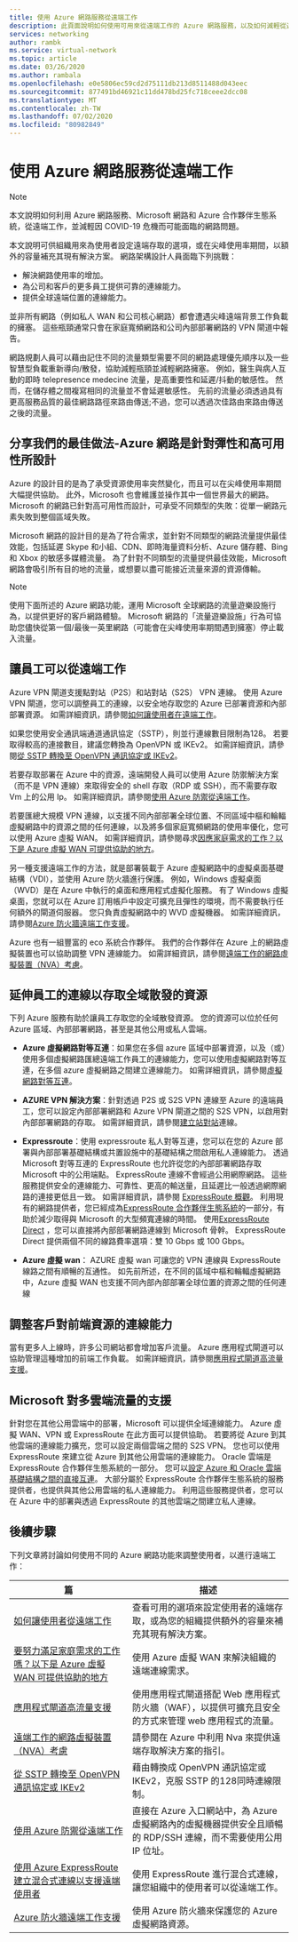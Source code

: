 ```yaml
---
title: 使用 Azure 網路服務從遠端工作
description: 此頁面說明如何使用可用來從遠端工作的 Azure 網路服務，以及如何減輕從遠端工作的人數增加而產生的流量問題。
services: networking
author: rambk
ms.service: virtual-network
ms.topic: article
ms.date: 03/26/2020
ms.author: rambala
ms.openlocfilehash: e0e5806ec59cd2d75111db213d8511488d043eec
ms.sourcegitcommit: 877491bd46921c11dd478bd25fc718ceee2dcc08
ms.translationtype: MT
ms.contentlocale: zh-TW
ms.lasthandoff: 07/02/2020
ms.locfileid: "80982849"
---
```

# <a name="working-remotely-using-azure-networking-services"></a>使用 Azure 網路服務從遠端工作

>[!NOTE]
> 本文說明如何利用 Azure 網路服務、Microsoft 網路和 Azure 合作夥伴生態系統，從遠端工作，並減輕因 COVID-19 危機而可能面臨的網路問題。

本文說明可供組織用來為使用者設定遠端存取的選項，或在尖峰使用率期間，以額外的容量補充其現有解決方案。 網路架構設計人員面臨下列挑戰：

- 解決網路使用率的增加。
- 為公司和客戶的更多員工提供可靠的連線能力。
- 提供全球遠端位置的連線能力。

並非所有網路（例如私人 WAN 和公司核心網路）都會遭遇尖峰遠端背景工作負載的擁塞。 這些瓶頸通常只會在家庭寬頻網路和公司內部部署網路的 VPN 閘道中報告。

網路規劃人員可以藉由記住不同的流量類型需要不同的網路處理優先順序以及一些智慧型負載重新導向/散發，協助減輕瓶頸並減輕網路擁塞。 例如，醫生與病人互動的即時 telepresence medecine 流量，是高重要性和延遲/抖動的敏感性。 然而，在儲存體之間複寫相同的流量並不會延遲敏感性。 先前的流量必須透過具有更高服務品質的最佳網路路徑來路由傳送;不過，您可以透過次佳路由來路由傳送之後的流量。



## <a name="sharing-our-best-practices---azure-network-is-designed-for-elasticity-and-high-availability"></a>分享我們的最佳做法-Azure 網路是針對彈性和高可用性所設計

Azure 的設計目的是為了承受資源使用率突然變化，而且可以在尖峰使用率期間大幅提供協助。 此外，Microsoft 也會維護並操作其中一個世界最大的網路。 Microsoft 的網路已針對高可用性而設計，可承受不同類型的失敗：從單一網路元素失敗到整個區域失敗。

Microsoft 網路的設計目的是為了符合需求，並針對不同類型的網路流量提供最佳效能，包括延遲 Skype 和小組、CDN、即時海量資料分析、Azure 儲存體、Bing 和 Xbox 的敏感多媒體流量。 為了針對不同類型的流量提供最佳效能，Microsoft 網路會吸引所有目的地的流量，或想要以盡可能接近流量來源的資源傳輸。

>[!NOTE] 
>使用下面所述的 Azure 網路功能，運用 Microsoft 全球網路的流量遊樂設施行為，以提供更好的客戶網路體驗。 Microsoft 網路的「流量遊樂設施」行為可協助您儘快從第一個/最後一英里網路（可能會在尖峰使用率期間遇到擁塞）停止載入流量。
>

## <a name="enable-employees-to-work-remotely"></a>讓員工可以從遠端工作

Azure VPN 閘道支援點對站（P2S）和站對站（S2S） VPN 連線。 使用 Azure VPN 閘道，您可以調整員工的連線，以安全地存取您的 Azure 已部署資源和內部部署資源。 如需詳細資訊，請參閱[如何讓使用者在遠端工作](../vpn-gateway/work-remotely-support.md)。 

如果您使用安全通訊端通道通訊協定（SSTP），則並行連線數目限制為128。 若要取得較高的連接數目，建議您轉換為 OpenVPN 或 IKEv2。 如需詳細資訊，請參閱[從 SSTP 轉換至 OpenVPN 通訊協定或 IKEv2](../vpn-gateway/ikev2-openvpn-from-sstp.md
)。

若要存取部署在 Azure 中的資源，遠端開發人員可以使用 Azure 防禦解決方案（而不是 VPN 連線）來取得安全的 shell 存取（RDP 或 SSH），而不需要存取 Vm 上的公用 Ip。 如需詳細資訊，請參閱[使用 Azure 防禦從遠端工作](../bastion/work-remotely-support.md)。

若要匯總大規模 VPN 連線，以支援不同內部部署全球位置、不同區域中樞和輪輻虛擬網路中的資源之間的任何連線，以及將多個家庭寬頻網路的使用率優化，您可以使用 Azure 虛擬 WAN。 如需詳細資訊，請參閱尋求[因應家庭需求的工作？以下是 Azure 虛擬 WAN 可提供協助的地方](../virtual-wan/work-remotely-support.md)。

另一種支援遠端工作的方法，就是部署裝載于 Azure 虛擬網路中的虛擬桌面基礎結構（VDI），並使用 Azure 防火牆進行保護。 例如，Windows 虛擬桌面（WVD）是在 Azure 中執行的桌面和應用程式虛擬化服務。 有了 Windows 虛擬桌面，您就可以在 Azure 訂用帳戶中設定可擴充且彈性的環境，而不需要執行任何額外的閘道伺服器。 您只負責虛擬網路中的 WVD 虛擬機器。 如需詳細資訊，請參閱[Azure 防火牆遠端工作支援](../firewall/remote-work-support.md)。 

Azure 也有一組豐富的 eco 系統合作夥伴。 我們的合作夥伴在 Azure 上的網路虛擬裝置也可以協助調整 VPN 連線能力。 如需詳細資訊，請參閱[遠端工作的網路虛擬裝置（NVA）考慮](../vpn-gateway/nva-work-remotely-support.md)。

## <a name="extend-employees-connection-to-access-globally-distributed-resources"></a>延伸員工的連線以存取全域散發的資源

下列 Azure 服務有助於讓員工存取您的全域散發資源。 您的資源可以位於任何 Azure 區域、內部部署網路，甚至是其他公用或私人雲端。 

- **Azure 虛擬網路對等互連**：如果您在多個 azure 區域中部署資源，以及（或）使用多個虛擬網路匯總遠端工作員工的連線能力，您可以使用虛擬網路對等互連，在多個 azure 虛擬網路之間建立連線能力。 如需詳細資訊，請參閱[虛擬網路對等互連][VNet-peer]。

- **AZURE VPN 解決方案**：針對透過 P2S 或 S2S VPN 連線至 Azure 的遠端員工，您可以設定內部部署網路和 Azure VPN 閘道之間的 S2S VPN，以啟用對內部部署網路的存取。 如需詳細資訊，請參閱[建立站對站][S2S]連線。

- **Expressroute**：使用 expressroute 私人對等互連，您可以在您的 Azure 部署與內部部署基礎結構或共置設施中的基礎結構之間啟用私人連線能力。 透過 Microsoft 對等互連的 ExpressRoute 也允許從您的內部部署網路存取 Microsoft 中的公用端點。 ExpressRoute 連線不會經過公用網際網路。 這些服務提供安全的連線能力、可靠性、更高的輸送量，且延遲比一般透過網際網路的連接更低且一致。 如需詳細資訊，請參閱 [ExpressRoute 概觀][ExR]。 利用現有的網路提供者，您已經成為[ExpressRoute 合作夥伴生態系統][ExR-eco]的一部分，有助於減少取得與 Microsoft 的大型頻寬連線的時間。  使用[ExpressRoute Direct][ExR-D] ，您可以直接將內部部署網路連線到 Microsoft 骨幹。 ExpressRoute Direct 提供兩個不同的線路費率選項：雙 10 Gbps 或 100 Gbps。 

- **Azure 虛擬 wan**： AZURE 虛擬 wan 可讓您的 VPN 連線與 ExpressRoute 線路之間有順暢的互通性。 如先前所述，在不同的區域中樞和輪輻虛擬網路中，Azure 虛擬 WAN 也支援不同內部內部部署全球位置的資源之間的任何連線

## <a name="scale-customer-connectivity-to-frontend-resources"></a>調整客戶對前端資源的連線能力

當有更多人上線時，許多公司網站都會增加客戶流量。 Azure 應用程式閘道可以協助管理這種增加的前端工作負載。 如需詳細資訊，請參閱[應用程式閘道高流量支援](../application-gateway/high-traffic-support.md)。

## <a name="microsoft-support-for-multi-cloud-traffic"></a>Microsoft 對多雲端流量的支援

針對您在其他公用雲端中的部署，Microsoft 可以提供全域連線能力。 Azure 虛擬 WAN、VPN 或 ExpressRoute 在此方面可以提供協助。 若要將從 Azure 到其他雲端的連線能力擴充，您可以設定兩個雲端之間的 S2S VPN。 您也可以使用 ExpressRoute 來建立從 Azure 到其他公用雲端的連線能力。 Oracle 雲端是 ExpressRoute 合作夥伴生態系統的一部分。 您可以[設定 Azure 和 Oracle 雲端基礎結構之間的直接互連][Az-OCI]。 大部分屬於 ExpressRoute 合作夥伴生態系統的服務提供者，也提供與其他公用雲端的私人連線能力。 利用這些服務提供者，您可以在 Azure 中的部署與透過 ExpressRoute 的其他雲端之間建立私人連線。

## <a name="next-steps"></a>後續步驟

下列文章將討論如何使用不同的 Azure 網路功能來調整使用者，以進行遠端工作：

| **篇** | **描述** |
| --- | --- |
| [如何讓使用者從遠端工作](../vpn-gateway/work-remotely-support.md) | 查看可用的選項來設定使用者的遠端存取，或為您的組織提供額外的容量來補充其現有解決方案。|
| [要努力滿足家庭需求的工作嗎？以下是 Azure 虛擬 WAN 可提供協助的地方](../virtual-wan/work-remotely-support.md) | 使用 Azure 虛擬 WAN 來解決組織的遠端連線需求。|
| [應用程式閘道高流量支援](../application-gateway/high-traffic-support.md) | 使用應用程式閘道搭配 Web 應用程式防火牆（WAF），以提供可擴充且安全的方式來管理 web 應用程式的流量。 |
| [遠端工作的網路虛擬裝置（NVA）考慮](../vpn-gateway/nva-work-remotely-support.md)|請參閱在 Azure 中利用 Nva 來提供遠端存取解決方案的指引。 |
| [從 SSTP 轉換至 OpenVPN 通訊協定或 IKEv2](https://go.microsoft.com/fwlink/?linkid=2124112) | 藉由轉換成 OpenVPN 通訊協定或 IKEv2，克服 SSTP 的128同時連線限制。|
| [使用 Azure 防禦從遠端工作](../bastion/work-remotely-support.md) | 直接在 Azure 入口網站中，為 Azure 虛擬網路內的虛擬機器提供安全且順暢的 RDP/SSH 連線，而不需要使用公用 IP 位址。 |
| [使用 Azure ExpressRoute 建立混合式連線以支援遠端使用者](../expressroute/work-remotely-support.md) | 使用 ExpressRoute 進行混合式連線，讓您組織中的使用者可以從遠端工作。|
| [Azure 防火牆遠端工作支援](../firewall/remote-work-support.md)|使用 Azure 防火牆來保護您的 Azure 虛擬網路資源。 |

<!--Link References-->
[VNet-peer]: https://docs.microsoft.com/azure/virtual-network/virtual-network-peering-overview
[S2S]: https://docs.microsoft.com/azure/vpn-gateway/vpn-gateway-howto-site-to-site-resource-manager-portal
[ExR]: https://docs.microsoft.com/azure/expressroute/expressroute-introduction
[ExR-eco]: https://docs.microsoft.com/azure/expressroute/expressroute-locations
[ExR-D]: https://docs.microsoft.com/azure/expressroute/expressroute-erdirect-about
[Az-OCI]: https://docs.microsoft.com/azure/virtual-machines/workloads/oracle/configure-azure-oci-networking
